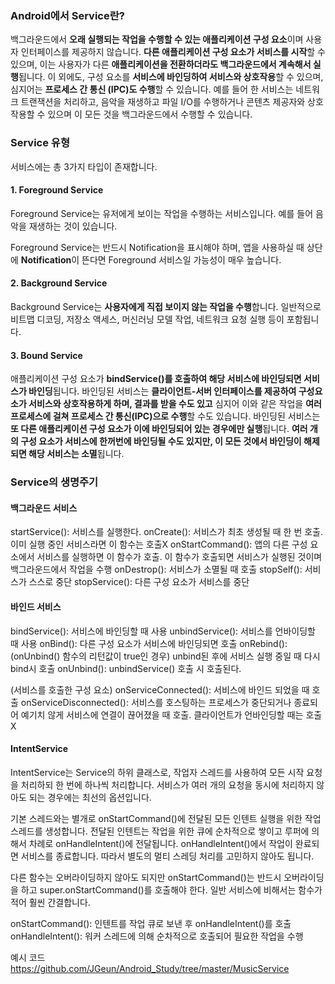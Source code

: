 ### Android에서 Service란?
백그라운드에서 <b>오래 실행되는 작업을 수행할 수 있는 애플리케이션 구성 요소</b>이며 사용자 인터페이스를 제공하지 않습니다.
<b>다른 애플리케이션 구성 요소가 서비스를 시작</b>할 수 있으며, 이는 사용자가 다른 <b>애플리케이션을 전환하더라도 백그라운드에서 계속해서 실행</b>됩니다. 
이 외에도, 구성 요소를 <b>서비스에 바인딩하여 서비스와 상호작용</b>할 수 있으며, 심지어는 <b>프로세스 간 통신 (IPC)도 수행</b>할 수 있습니다.
예를 들어 한 서비스는 네트워크 트랜잭션을 처리하고, 음악을 재생하고 파일 I/O를 수행하거나 콘텐츠 제공자와 상호작용할 수 있으며 이 모든 것을 백그라운드에서 수행할 수 있습니다.

### Service 유형
서비스에는 총 3가지 타입이 존재합니다.

#### 1. Foreground Service

Foreground Service는 유저에게 보이는 작업을 수행하는 서비스입니다. 예를 들어 음악을 재생하는 것이 있습니다.

Foreground Service는 반드시 Notification을 표시해야 하며, 앱을 사용하실 때 상단에 <b>Notification</b>이 뜬다면 Foreground 서비스일 가능성이 매우 높습니다.


#### 2. Background Service

Background Service는 <b>사용자에게 직접 보이지 않는 작업을 수행</b>합니다. 일반적으로 비트맵 디코딩, 저장소 액세스, 머신러닝 모델 작업, 네트워크 요청 실행 등이 포함됩니다.


#### 3. Bound Service

애플리케이션 구성 요소가 <b>bindService()를 호출하여 해당 서비스에 바인딩되면 서비스가 바인딩</b>됩니다. 
바인딩된 서비스는 <b>클라이언트-서버 인터페이스를 제공하여 구성요소가 서비스와 상호작용하게 하며, 결과를 받을 수도 있고</b> 
심지어 이와 같은 작업을 <b>여러 프로세스에 걸쳐 프로세스 간 통신(IPC)으로 수행</b>할 수도 있습니다. 
바인딩된 서비스는 <b>또 다른 애플리케이션 구성 요소가 이에 바인딩되어 있는 경우에만 실행</b>됩니다.
<b>여러 개의 구성 요소가 서비스에 한꺼번에 바인딩될 수도 있지만, 이 모든 것에서 바인딩이 해제되면 해당 서비스는 소멸</b>됩니다.

### Service의 생명주기

#### 백그라운드 서비스

startService(): 서비스를 실행한다.
onCreate(): 서비스가 최초 생성될 때 한 번 호출. 이미 실행 중인 서비스라면 이 함수는 호출X
onStartCommand(): 앱의 다른 구성 요소에서 서비스를 실행하면 이 함수가 호출. 이 함수가 호출되면 서비스가 실행된 것이며 백그라운드에서 작업을 수행
onDestrop(): 서비스가 소멸될 때 호출
stopSelf(): 서비스가 스스로 중단
stopService(): 다른 구성 요소가 서비스를 중단


#### 바인드 서비스
bindService(): 서비스에 바인딩할 때 사용
unbindService(): 서비스를 언바이딩할 때 사용
onBind(): 다른 구성 요소가 서비스에 바인딩되면 호출
onRebind(): (onUnbind() 함수의 리턴값이 true인 경우) unbind된 후에 서비스 실행 중일 때 다시 bind시 호출
onUnbind(): unbindService() 호출 시 호출된다.

(서비스를 호출한 구성 요소)
onServiceConnected(): 서비스에 바인드 되었을 때 호출
onServiceDisconnected(): 서비스를 호스팅하는 프로세스가 중단되거나 종료되어 예기치 않게 서비스에 연결이 끊어졌을 때 호출. 클라이언트가 언바인딩할 때는 호출X


#### IntentService

IntentService는 Service의 하위 클래스로, 작업자 스레드를 사용하여 모든 시작 요청을 처리하되 한 번에 하나씩 처리합니다. 서비스가 여러 개의 요청을 동시에 처리하지 않아도 되는 경우에는 최선의 옵션입니다.

기본 스레드와는 별개로 onStartCommand()에 전달된 모든 인텐트 실행을 위한 작업 스레드를 생성합니다. 전달된 인텐트는 작업을 위한 큐에 순차적으로 쌓이고 루퍼에 의해서 차례로 onHandleIntent()에 전달됩니다. 
onHandleIntent()에서 작업이 완료되면 서비스를 종료합니다. 따라서 별도의 멀티 스레딩 처리를 고민하지 않아도 됩니다.

다른 함수는 오버라이딩하지 않아도 되지만 onStartCommand()는 반드시 오버라이딩을 하고 super.onStartCommand()를 호출해야 한다. 일반 서비스에 비해서는 함수가 적어 훨씬 간결합니다.

onStartCommand(): 인텐트를 작업 큐로 보낸 후 onHandleIntent()를 호출
onHandleIntent(): 워커 스레드에 의해 순차적으로 호출되어 필요한 작업을 수행

예시 코드
https://github.com/JGeun/Android_Study/tree/master/MusicService

 